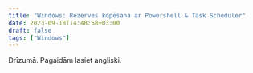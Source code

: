 ```yaml
---
title: "Windows: Rezerves kopēšana ar Powershell & Task Scheduler"
date: 2023-09-18T14:48:58+03:00
draft: false
tags: ["Windows"]
---
```

Drīzumā. Pagaidām lasiet angliski.
